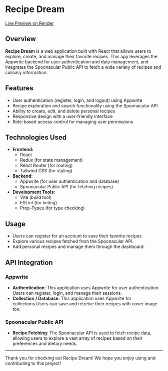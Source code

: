 # Recipe Dream

[Live Preview on Render](https://recipe-react-app-va6l.onrender.com/)

## Overview

**Recipe Dream** is a web application built with React that allows users to explore, create, and manage their favorite recipes. This app leverages the Appwrite backend for user authentication and data management, and integrates the Spoonacular Public API to fetch a wide variety of recipes and culinary information.

## Features

-   User authentication (register, login, and logout) using Appwrite
-   Recipe exploration and search functionality using the Spoonacular API
-   Ability to create, edit, and delete personal recipes
-   Responsive design with a user-friendly interface
-   Role-based access control for managing user permissions

## Technologies Used

-   **Frontend:**
    -   React
    -   Redux (for state management)
    -   React Router (for routing)
    -   Tailwind CSS (for styling)
-   **Backend:**
    -   Appwrite (for user authentication and database)
    -   Spoonacular Public API (for fetching recipes)
-   **Development Tools:**
    -   Vite (build tool)
    -   ESLint (for linting)
    -   Prop-Types (for type checking)

## Usage

-   Users can register for an account to save their favorite recipes.
-   Explore various recipes fetched from the Spoonacular API.
-   Add personal recipes and manage them through the dashboard.

## API Integration

### Appwrite

-   **Authentication**: This application uses Appwrite for user authentication. Users can register, login, and manage their sessions.
-   **Collection / Database**: This application uses Appwrite for collections.Users can save and retreive their recipes with cover image too.

### Spoonacular Public API

-   **Recipe Fetching**: The Spoonacular API is used to fetch recipe data, allowing users to explore a vast array of recipes based on their preferences and dietary needs.

---

Thank you for checking out Recipe Dream! We hope you enjoy using and contributing to this project!
